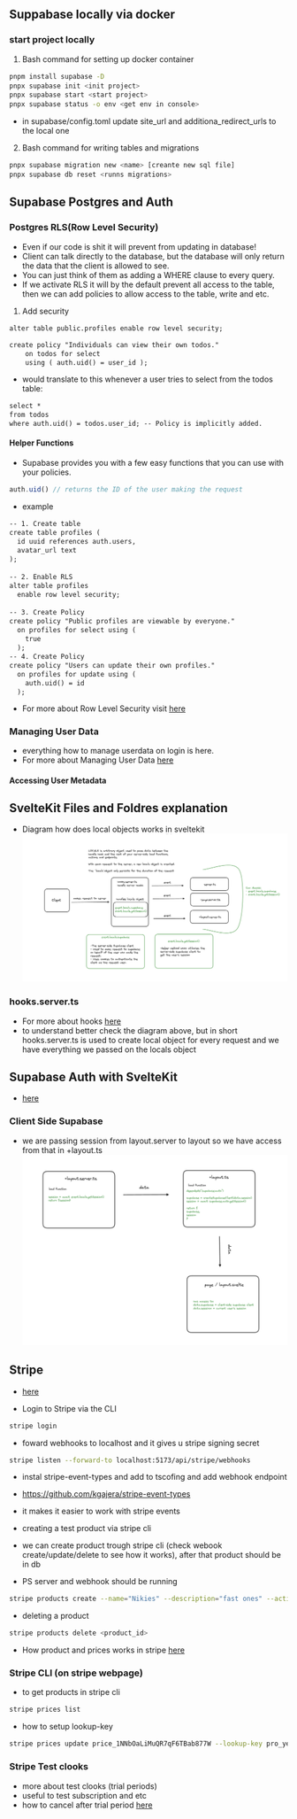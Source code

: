 ## Suppabase locally via docker
### start project locally
1. Bash command for setting up docker container 
```bash
pnpm install supabase -D
pnpx supabase init <init project>
pnpx supabase start <start project>
pnpx supabase status -o env <get env in console>
````
- in supabase/config.toml update site_url and additiona_redirect_urls to the local one

2. Bash command for writing tables and migrations
```bash
pnpx supabase migration new <name> [creante new sql file]
pnpx supabase db reset <runns migrations>
```
## Supabase Postgres and Auth 
### Postgres RLS(Row Level Security)
- Even if our code is shit it will prevent from updating in database!
- Client can talk directly to the database, but the database will only return the data that the client is allowed to see.
- You can just think of them as adding a WHERE clause to every query.
- If we activate RLS it will by the default prevent all access to the table, then we can add policies to allow access to the table, write and etc.

1. Add security
```postgresql
alter table public.profiles enable row level security;
```

```postgresql
create policy "Individuals can view their own todos."
    on todos for select
    using ( auth.uid() = user_id );
```
- would translate to this whenever a user tries to select from the todos table:
```postgresql
select *
from todos
where auth.uid() = todos.user_id; -- Policy is implicitly added.
```
#### Helper Functions 
- Supabase provides you with a few easy functions that you can use with your policies.
```ts
auth.uid() // returns the ID of the user making the request
```
- example 
```postgresql
-- 1. Create table
create table profiles (
  id uuid references auth.users,
  avatar_url text
);

-- 2. Enable RLS
alter table profiles
  enable row level security;

-- 3. Create Policy
create policy "Public profiles are viewable by everyone."
  on profiles for select using (
    true
  );
-- 4. Create Policy
create policy "Users can update their own profiles."
  on profiles for update using (
    auth.uid() = id
  );
```
- For more about Row Level Security visit [here](https://supabase.com/docs/guides/auth/row-level-security) 
### Managing User Data 
- everything how to manage userdata on login is here.
- For more about Managing User Data [here](https://supabase.com/docs/guides/auth/managing-user-data)
#### Accessing User Metadata

## SvelteKit Files and Foldres explanation
- Diagram how does local objects works in sveltekit
![Alt text](markdown_data/local-object.png)

### hooks.server.ts
- For more about hooks [here](https://kit.svelte.dev/docs/hooks) 
- to understand better check the diagram above, but in short hooks.server.ts is used to create local object for every request and we have everything we passed on the locals object 
## Supabase Auth with SvelteKit 
- [here](https://supabase.com/docs/guides/auth/auth-helpers/sveltekit)

### Client Side Supabase 
- we are passing session from layout.server to layout so we have access from that in +layout.ts
![Alt text](markdown_data/client-side-supabase.png)

## Stripe 
- [here](https://stripe.com/docs/api)

- Login to Stripe via the CLI
```bash
stripe login
```
- foward webhooks to localhost and it gives u stripe signing secret
```bash
stripe listen --forward-to localhost:5173/api/stripe/webhooks
```
- instal stripe-event-types and add to tscofing and add webhook endpoint
- https://github.com/kgajera/stripe-event-types
- it makes it easier to work with stripe events

- creating a test product via stripe cli 
- we can create product trough stripe cli (check webook create/update/delete to see how it works), after that product should be in db
- PS server and webhook should be running
```bash
stripe products create --name="Nikies" --description="fast ones" --active="true" --type="service"
```
- deleting a product 
```bash
stripe products delete <product_id>
```
- How product and prices works in stripe [here](https://stripe.com/docs/products-prices/how-products-and-prices-work)

### Stripe CLI (on stripe webpage)
- to get products in stripe cli 
```bash
stripe prices list
```
- how to setup lookup-key
```bash
stripe prices update price_1NNbOaLiMuQR7qF6TBab877W --lookup-key pro_yearly 
```
### Stripe Test clooks
- more about test clooks (trial periods)
- useful to test subscription and etc
- how to cancel after trial period
[here](https://stripe.com/docs/billing/testing/test-clocks)